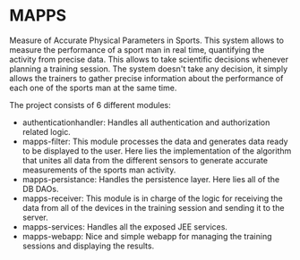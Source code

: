 MAPPS
=====
Measure of Accurate Physical Parameters in Sports.
This system allows to measure the performance of a sport man in real time, quantifying the activity from precise data. This allows to take scientific decisions whenever planning a training session.
The system doesn't take any decision, it simply allows the trainers to gather precise information about the performance of each one of the sports man at the same time.

The project consists of 6 different modules:
* authenticationhandler:
    Handles all authentication and authorization related logic.
* mapps-filter:
    This module processes the data and generates data ready to be displayed to the user. Here lies the implementation of the algorithm that unites all data from the different sensors to generate accurate measurements of the sports man activity.
* mapps-persistance:
    Handles the persistence layer. Here lies all of the DB DAOs.
* mapps-receiver:
    This module is in charge of the logic for receiving the data from all of the devices in the training session and sending it to the server.
* mapps-services:
    Handles all the exposed JEE services.
* mapps-webapp:
    Nice and simple webapp for managing the training sessions and displaying the results.


